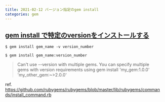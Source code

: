 ```yaml
---
title: 2021-02-12 バージョン指定のgem install
categories: gem
---
```


## [gem install で特定のversionをインストールする](https://qiita.com/rikuya11s/items/80bfd706c0b3f5a52ee1)

```console
$ gem install gem_name -v version_number
```

```console
$ gem install gem_name:version_number
```

> Can't use --version with multiple gems. You can specify multiple gems with version requirements using gem install 'my_gem:1.0.0' 'my_other_gem:~>2.0.0'

ref. <https://github.com/rubygems/rubygems/blob/master/lib/rubygems/commands/install_command.rb>
